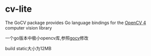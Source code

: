 # cv-lite

The GoCV package provides Go language bindings for the [OpenCV 4](http://opencv.org/) computer vision library

一个go版本中极小opencv库,参照[gocv](https://github.com/hybridgroup/gocv)修改

build static大小为12MB
